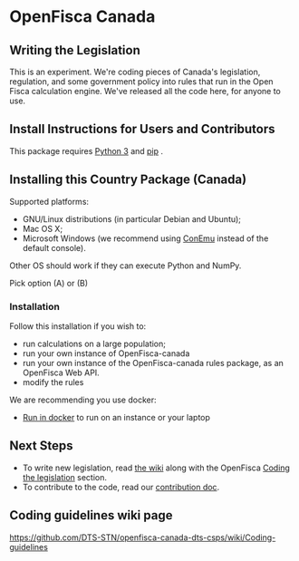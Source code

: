 # OpenFisca Canada 

## Writing the Legislation

This is an experiment. We're coding pieces of Canada's legislation, regulation, and some government policy into rules that run in the Open Fisca calculation engine. We've released all the code here, for anyone to use.


## Install Instructions for Users and Contributors

This package requires [Python 3](https://www.python.org/downloads/) and [pip](https://pip.pypa.io/en/stable/installing/) .

## Installing this Country Package (Canada)

Supported platforms:
- GNU/Linux distributions (in particular Debian and Ubuntu);
- Mac OS X;
- Microsoft Windows (we recommend using [ConEmu](https://conemu.github.io/) instead of the default console).

Other OS should work if they can execute Python and NumPy.

Pick option (A) or (B)


### Installation

Follow this installation if you wish to:
  - run calculations on a large population;
  - run your own instance of OpenFisca-canada
  - run your own instance of the OpenFisca-canada rules package, as an OpenFisca Web API.
  - modify the rules

We are recommending you use docker:
  * [Run in docker](SETUP-docker.md) to run on an instance or your laptop

## Next Steps

- To write new legislation, read [the wiki](https://github.com/ServiceInnovationLab/openfisca-canada/wiki) along with the OpenFisca [Coding the legislation](https://openfisca.org/doc/coding-the-legislation/index.html) section.
- To contribute to the code, read our [contribution doc](https://github.com/ServiceInnovationLab/openfisca-canada/blob/master/CONTRIBUTING.md).

## Coding guidelines wiki page

https://github.com/DTS-STN/openfisca-canada-dts-csps/wiki/Coding-guidelines
